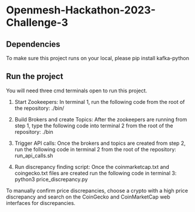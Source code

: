 # Openmesh-Hackathon-2023-Challenge-3
## Dependencies
To make sure this project runs on your local, please pip install kafka-python

## Run the project
You will need three cmd terminals open to run this project. 
1. Start Zookeepers: In terminal 1, run the following code from the root of the repository:
    ./bin/

2. Build Brokers and create Topics: After the zookeepers are running from step 1, type the following code into terminal 2 from the root of the repository:
    ./bin

3. Trigger API calls: Once the brokers and topics are created from step 2, run the following code in terminal 2 from the root of the repository:
    run_api_calls.sh

4. Run discrepancy finding script: Once the coinmarketcap.txt and coingecko.txt files are created run the following code in terminal 3:
    python3 price_discrepancy.py

To manually confirm price discrepancies, choose a crypto with a high price discrepancy and search on the CoinGecko and CoinMarketCap web interfaces for discrepancies. 
